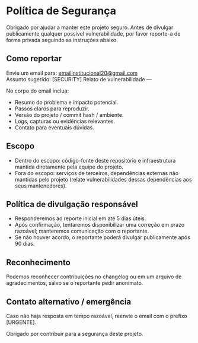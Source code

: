 # Política de Segurança

Obrigado por ajudar a manter este projeto seguro. Antes de divulgar publicamente qualquer possível vulnerabilidade, por favor reporte-a de forma privada seguindo as instruções abaixo.

## Como reportar
Envie um email para: emailinstitucional20@gmail.com  
Assunto sugerido: [SECURITY] Relato de vulnerabilidade — <resumo curto>

No corpo do email inclua:
- Resumo do problema e impacto potencial.
- Passos claros para reproduzir.
- Versão do projeto / commit hash / ambiente.
- Logs, capturas ou evidências relevantes.
- Contato para eventuais dúvidas.

## Escopo
- Dentro do escopo: código-fonte deste repositório e infraestrutura mantida diretamente pela equipe do projeto.  
- Fora do escopo: serviços de terceiros, dependências externas não mantidas pelo projeto (relate vulnerabilidades dessas dependências aos seus mantenedores).

## Política de divulgação responsável
- Responderemos ao reporte inicial em até 5 dias úteis.
- Após confirmação, tentaremos disponibilizar uma correção em prazo razoável; manteremos comunicação com o reportante.  
- Se não houver acordo, o reportante poderá divulgar publicamente após 90 dias.

## Reconhecimento
Podemos reconhecer contribuições no changelog ou em um arquivo de agradecimentos, salvo se o reportante pedir anonimato.

## Contato alternativo / emergência
Caso não haja resposta em tempo razoável, reenvie o email com o prefixo [URGENTE].

Obrigado por contribuir para a segurança deste projeto.
